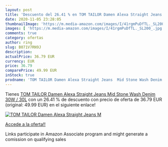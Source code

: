 ```yaml
---
layout: post
title: 'Descuento del 26.41 % en TOM TAILOR Damen Alexa Straight Jeans  M'
date: 2020-11-05 23:28:05
thumbnailImage: 'https://m.media-amazon.com/images/I/41rgmPuDfTL._SL200_.jpg'
images: [ 'https://m.media-amazon.com/images/I/41rgmPuDfTL._SL200_.jpg' ]
comments: true
category: ofertas
author: ring
slug: B071V7RN9J
description:
actualPrice: 36.79 EUR
currency: EUR
price: 36.79
comparePrice: 49.99 EUR
inStock: true
prodname: 'TOM TAILOR Damen Alexa Straight Jeans  Mid Stone Wash Denim  30W / 30L'
---
```


Tienes [TOM TAILOR Damen Alexa Straight Jeans  Mid Stone Wash Denim  30W / 30L](https://www.amazon.de/dp/B071V7RN9J/?tag=tolees0ca-21) con un 26.41 % de descuento con precio de oferta de 36.79 EUR (original: 49.99 EUR) en el siguiente enlace!

[![TOM TAILOR Damen Alexa Straight Jeans  M](https://m.media-amazon.com/images/I/41rgmPuDfTL._SL200_.jpg)](https://www.amazon.de/dp/B071V7RN9J/?tag=tolees0ca-21)

[Accede a la oferta!!](https://www.amazon.de/dp/B071V7RN9J/?tag=tolees0ca-21)

Links participate in Amazon Associate program and might generate a comission on qualifying sales


